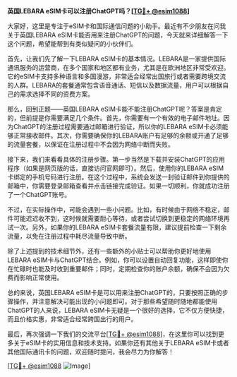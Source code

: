 **英国LEBARA eSIM卡可以注册ChatGPT吗？[[TG💪+ @esim1088](https://t.me/s/esim1088)]**

大家好，这里是专注于eSIM卡和国际通信问题的小助手。最近有不少朋友在问我关于英国LEBARA eSIM卡能否用来注册ChatGPT的问题，今天就来详细解答一下这个问题，希望能帮到有类似疑问的小伙伴们。

首先，让我们先了解一下LEBARA eSIM卡的基本情况。LEBARA是一家提供国际通讯服务的运营商，在多个国家和地区都有业务，尤其是在欧洲地区非常受欢迎。它的eSIM卡支持多种语言和多国漫游，非常适合经常出国旅行或者需要跨境交流的人群。LEBARA的套餐通常包含语音通话、短信以及数据流量，用户可以根据自己的需求选择不同的资费方案。

那么，回到正题——英国LEBARA eSIM卡能不能注册ChatGPT呢？答案是肯定的，但前提是你需要满足几个条件。首先，你需要有一个有效的电子邮件地址。因为ChatGPT的注册过程需要通过邮箱进行验证，所以你的LEBARA eSIM卡必须能够正常接收邮件。其次，你需要确保你的LEBARA账户有足够的余额或开通了足够的流量套餐，以保证在注册过程中不会因为网络中断而失败。

接下来，我们来看看具体的注册步骤。第一步当然是下载并安装ChatGPT的应用程序（如果是网页版的话，直接访问官网即可）。然后，使用你的LEBARA eSIM卡绑定的手机号码进行注册。在这个过程中，系统会发送一封验证邮件到你提供的邮箱中，你需要登录邮箱查看并点击链接完成验证。如果一切顺利，你就成功注册了一个ChatGPT账号。

不过，在实际操作中，可能会遇到一些小问题。比如，有时候由于网络不稳定，邮件可能迟迟收不到，这时候就需要耐心等待，或者尝试切换到更稳定的网络环境再试一次。另外，如果你的LEBARA eSIM卡套餐流量有限，建议提前检查一下剩余流量，以免在注册过程中耗尽流量导致中断。

除了上述提到的技术细节外，还有一些额外的小贴士可以帮助你更好地使用LEBARA eSIM卡与ChatGPT结合。例如，你可以设置自动回复功能，这样即使你在忙碌时也能及时收到重要邮件；同时，定期检查你的账户余额，确保不会因为欠费而影响正常使用。

总的来说，英国LEBARA eSIM卡是可以用来注册ChatGPT的，只要按照正确的步骤操作，并注意解决可能出现的小问题即可。对于那些希望随时随地都能使用ChatGPT的人来说，LEBARA eSIM卡无疑是一个很好的选择，它不仅方便快捷，而且价格实惠，非常适合经常跨国出行的用户。

最后，再次强调一下我们的交流平台[[TG💪+ @esim1088](https://t.me/s/esim1088)]，在这里你可以找到更多关于eSIM卡的实用信息和技术支持。如果你还有其他关于LEBARA eSIM卡或者其他国际通讯卡的问题，欢迎随时提问，我会尽力为你解答！

[[TG💪+ @esim1088](https://t.me/s/esim1088) ![Image](https://i.postimg.cc/4NQfJmqS/Snipaste-2025-05-13-00-14-12.png)]